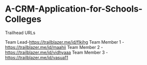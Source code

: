# A-CRM-Application-for-Schools-Colleges      

Trailhead URLs

Team Lead-https://trailblazer.me/id/flkjhg
Team Member 1 -https://trailblazer.me/id/maahii
Team Member 2 -https://trailblazer.me/id/vidhyaaa
Team Member 3 -https://trailblazer.me/id/vasua11
